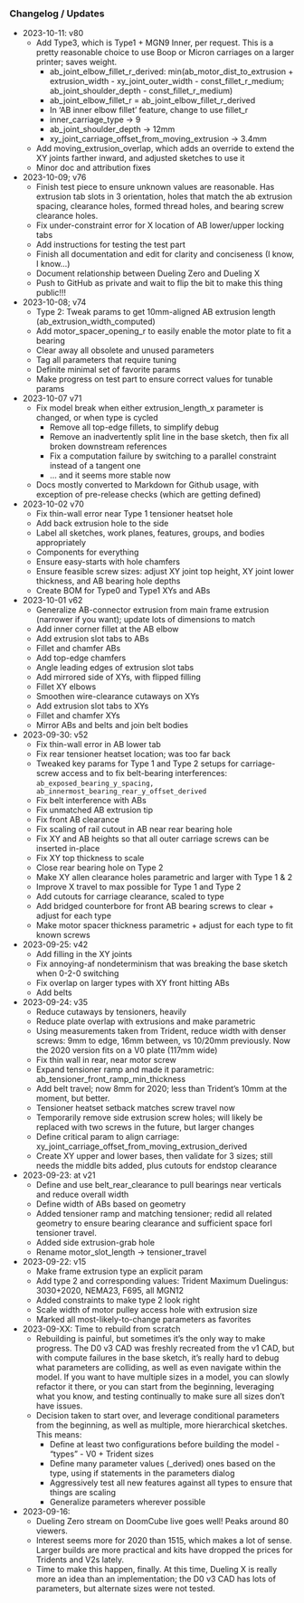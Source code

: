 ### Changelog / Updates


* 2023-10-11: v80
    * Add Type3, which is Type1 + MGN9 Inner, per request.  This is a pretty reasonable choice to use Boop or Micron carriages on a larger printer; saves weight.
      * ab_joint_elbow_fillet_r_derived: min(ab_motor_dist_to_extrusion + extrusion_width - xy_joint_outer_width - const_fillet_r_medium; ab_joint_shoulder_depth - const_fillet_r_medium)
      * ab_joint_elbow_fillet_r = ab_joint_elbow_fillet_r_derived
      * In ‘AB inner elbow fillet’ feature, change to use fillet_r
      * inner_carriage_type → 9
      * ab_joint_shoulder_depth → 12mm
      * xy_joint_carriage_offset_from_moving_extrusion → 3.4mm
    * Add moving_extrusion_overlap, which adds an override to extend the XY joints farther inward, and adjusted sketches to use it
    * Minor doc and attribution fixes
* 2023-10-09; v76
    * Finish test piece to ensure unknown values are reasonable.  Has extrusion tab slots in 3 orientation, holes that match the ab extrusion spacing, clearance holes, formed thread holes, and bearing screw clearance holes.
    * Fix under-constraint error for X location of AB lower/upper locking tabs
    * Add instructions for testing the test part
    * Finish all documentation and edit for clarity and conciseness (I know, I know…)
    * Document relationship between Dueling Zero and Dueling X
    * Push to GitHub as private and wait to flip the bit to make this thing public!!!
* 2023-10-08; v74
    * Type 2: Tweak params to get 10mm-aligned AB extrusion length (ab_extrusion_width_computed)
    * Add motor_spacer_opening_r to easily enable the motor plate to fit a bearing
    * Clear away all obsolete and unused parameters
    * Tag all parameters that require tuning
    * Definite minimal set of favorite params
    * Make progress on test part to ensure correct values for tunable params
* 2023-10-07 v71
    * Fix model break when either extrusion_length_x parameter is changed, or when type is cycled
      * Remove all top-edge fillets, to simplify debug
      * Remove an inadvertently split line in the base sketch, then fix all broken downstream references
      * Fix a computation failure by switching to a parallel constraint instead of a tangent one
      * … and it seems more stable now
    * Docs mostly converted to Markdown for Github usage, with exception of pre-release checks (which are getting defined)
* 2023-10-02 v70
    * Fix thin-wall error near Type 1 tensioner heatset hole
    * Add back extrusion hole to the side
    * Label all sketches, work planes, features, groups, and bodies appropriately
    * Components for everything
    * Ensure easy-starts with hole chamfers
    * Ensure feasible screw sizes: adjust XY joint top height, XY joint lower thickness, and AB bearing hole depths
    * Create BOM for Type0 and Type1 XYs and ABs
* 2023-10-01 v62
    * Generalize AB-connector extrusion from main frame extrusion (narrower if you want); update lots of dimensions to match
    * Add inner corner fillet at the AB elbow
    * Add extrusion slot tabs to ABs
    * Fillet and chamfer ABs
    * Add top-edge chamfers
    * Angle leading edges of extrusion slot tabs
    * Add mirrored side of XYs, with flipped filling
    * Fillet XY elbows
    * Smoothen wire-clearance cutaways on XYs
    * Add extrusion slot tabs to XYs
    * Fillet and chamfer XYs
    * Mirror ABs and belts and join belt bodies
* 2023-09-30: v52
    * Fix thin-wall error in AB lower tab
    * Fix rear tensioner heatset location; was too far back
    * Tweaked key params for Type 1 and Type 2 setups for carriage-screw access and to fix belt-bearing interferences: `ab_exposed_bearing_y_spacing, ab_innermost_bearing_rear_y_offset_derived`
    * Fix belt interference with ABs
    * Fix unmatched AB extrusion tip
    * Fix front AB clearance
    * Fix scaling of rail cutout in AB near rear bearing hole
    * Fix XY and AB heights so that all outer carriage screws can be inserted in-place
    * Fix XY top thickness to scale
    * Close rear bearing hole on Type 2
    * Make XY allen clearance holes parametric and larger with Type 1 & 2
    * Improve X travel to max possible for Type 1 and Type 2
    * Add cutouts for carriage clearance, scaled to type
    * Add bridged counterbore for front AB bearing screws to clear + adjust for each type
    * Make motor spacer thickness parametric + adjust for each type to fit known screws
* 2023-09-25: v42
    * Add filling in the XY joints
    * Fix annoying-af nondeterminism that was breaking the base sketch when 0-2-0 switching
    * Fix overlap on larger types with XY front hitting ABs
    * Add belts
* 2023-09-24: v35
    * Reduce cutaways by tensioners, heavily
    * Reduce plate overlap with extrusions and make parametric
    * Using measurements taken from Trident, reduce width with denser screws: 9mm to edge, 16mm between, vs 10/20mm previously. Now the 2020 version fits on a V0 plate (117mm wide)
    * Fix thin wall in rear, near motor screw
    * Expand tensioner ramp and made it parametric: ab_tensioner_front_ramp_min_thickness
    * Add belt travel; now 8mm for 2020; less than Trident’s 10mm at the moment, but better.
    * Tensioner heatset setback matches screw travel now
    * Temporarily remove side extrusion screw holes; will likely be replaced with two screws in the future, but larger changes
    * Define critical param to align carriage: xy_joint_carriage_offset_from_moving_extrusion_derived
    * Create XY upper and lower bases, then validate for 3 sizes; still needs the middle bits added, plus cutouts for endstop clearance
* 2023-09-23: at v21
    * Define and use belt_rear_clearance to pull bearings near verticals and reduce overall width
    * Define width of ABs based on geometry
    * Added tensioner ramp and matching tensioner; redid all related geometry to ensure bearing clearance and sufficient space forl tensioner travel.
    * Added side extrusion-grab hole
    * Rename motor_slot_length → tensioner_travel
* 2023-09-22: v15
    * Make frame extrusion type an explicit param
    * Add type 2 and corresponding values: Trident Maximum Duelingus: 3030+2020, NEMA23, F695, all MGN12
    * Added constraints to make type 2 look right
    * Scale width of motor pulley access hole with extrusion size
    * Marked all most-likely-to-change parameters as favorites
* 2023-09-XX: Time to rebuild from scratch
    * Rebuilding is painful, but sometimes it’s the only way to make progress.  The D0 v3 CAD was freshly recreated from the v1 CAD, but with compute failures in the base sketch, it’s really hard to debug what parameters are colliding, as well as even navigate within the model.  If you want to have multiple sizes in a model, you can slowly refactor it there, or you can start from the beginning, leveraging what you know, and testing continually to make sure all sizes don’t have issues.
    * Decision taken to start over, and leverage conditional parameters from the beginning, as well as multiple, more hierarchical sketches.  This means:
        * Define at least two configurations before building the model - “types” - V0 + Trident sizes
        * Define many parameter values (_derived) ones based on the type, using if statements in the parameters dialog
        * Aggressively test all new features against all types to ensure that things are scaling
        * Generalize parameters wherever possible
* 2023-09-16:
    * Dueling Zero stream on DoomCube live goes well!  Peaks around 80 viewers.  
    * Interest seems more for 2020 than 1515, which makes a lot of sense. Larger builds are more practical and kits have dropped the prices for Tridents and V2s lately.
    * Time to make this happen, finally.  At this time, Dueling X is really more an idea than an implementation; the D0 v3 CAD has lots of parameters, but alternate sizes were not tested.